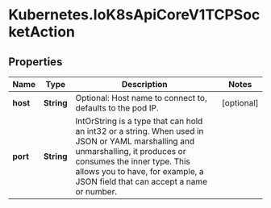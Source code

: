 # Kubernetes.IoK8sApiCoreV1TCPSocketAction

## Properties

Name | Type | Description | Notes
------------ | ------------- | ------------- | -------------
**host** | **String** | Optional: Host name to connect to, defaults to the pod IP. | [optional] 
**port** | **String** | IntOrString is a type that can hold an int32 or a string.  When used in JSON or YAML marshalling and unmarshalling, it produces or consumes the inner type.  This allows you to have, for example, a JSON field that can accept a name or number. | 


